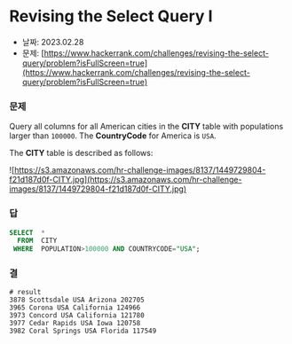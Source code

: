 # Revising the Select Query I

- 날짜: 2023.02.28
- 문제: [https://www.hackerrank.com/challenges/revising-the-select-query/problem?isFullScreen=true](https://www.hackerrank.com/challenges/revising-the-select-query/problem?isFullScreen=true)

### 문제

Query all columns for all American cities in the **CITY** table with populations larger than `100000`. The **CountryCode** for America is `USA`.

The **CITY** table is described as follows:

![https://s3.amazonaws.com/hr-challenge-images/8137/1449729804-f21d187d0f-CITY.jpg](https://s3.amazonaws.com/hr-challenge-images/8137/1449729804-f21d187d0f-CITY.jpg)

### 답

```sql
SELECT  *
  FROM  CITY
 WHERE  POPULATION>100000 AND COUNTRYCODE="USA";
```

### 결

```
# result
3878 Scottsdale USA Arizona 202705
3965 Corona USA California 124966
3973 Concord USA California 121780
3977 Cedar Rapids USA Iowa 120758
3982 Coral Springs USA Florida 117549
```